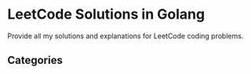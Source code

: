 # LeetCode Solutions in Golang

Provide all my solutions and explanations for LeetCode coding problems.

## Categories


